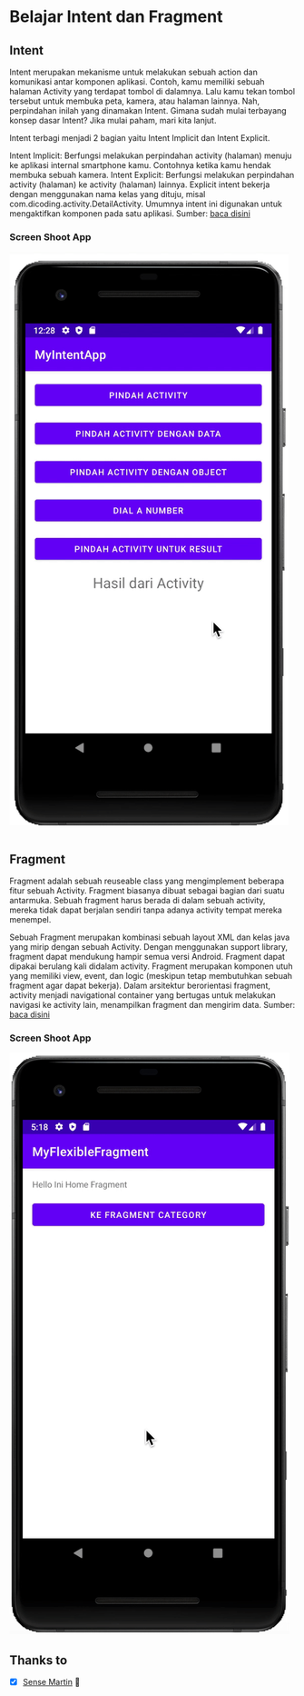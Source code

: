 # Belajar Intent dan Fragment

## Intent
Intent merupakan mekanisme untuk melakukan sebuah action dan komunikasi antar komponen aplikasi. Contoh, kamu memiliki sebuah halaman Activity yang terdapat tombol di dalamnya. Lalu kamu tekan tombol tersebut untuk membuka peta, kamera, atau halaman lainnya. Nah, perpindahan inilah yang dinamakan Intent. Gimana sudah mulai terbayang konsep dasar Intent? Jika mulai paham, mari kita lanjut.

Intent terbagi menjadi 2 bagian yaitu Intent Implicit dan Intent Explicit.

Intent Implicit: Berfungsi melakukan perpindahan activity (halaman) menuju ke aplikasi internal smartphone kamu. Contohnya ketika kamu hendak membuka sebuah kamera.
Intent Explicit: Berfungsi melakukan perpindahan activity (halaman) ke activity (halaman) lainnya. Explicit intent bekerja dengan menggunakan nama kelas yang dituju, misal com.dicoding.activity.DetailActivity. Umumnya intent ini digunakan untuk mengaktifkan komponen pada satu aplikasi.
Sumber: [baca disini](https://www.dicoding.com/blog/belajar-intent-android-studio)

### Screen Shoot App
![Intent](intent.gif)

## Fragment
Fragment adalah sebuah reuseable class yang mengimplement beberapa fitur sebuah Activity. Fragment biasanya dibuat sebagai bagian dari suatu antarmuka. Sebuah fragment harus berada di dalam sebuah activity, mereka tidak dapat berjalan sendiri tanpa adanya activity tempat mereka menempel.

Sebuah Fragment merupakan kombinasi sebuah layout XML dan kelas java yang mirip dengan sebuah Activity.
Dengan menggunakan support library, fragment dapat mendukung hampir semua versi Android.
Fragment dapat dipakai berulang kali didalam activity.
Fragment merupakan komponen utuh yang memiliki view, event, dan logic (meskipun tetap membutuhkan sebuah fragment agar dapat bekerja).
Dalam arsitektur berorientasi fragment, activity menjadi navigational container yang bertugas untuk melakukan navigasi ke activity lain, menampilkan fragment dan mengirim data.
Sumber: [baca disini](https://www.codepolitan.com/membuat-dan-menggunakan-fragment-59f80eff061a4)

### Screen Shoot App
![Fragment](fragment.gif)

## Thanks to
- [x] [Sense Martin](https://github.com/martinputra) 🤗
